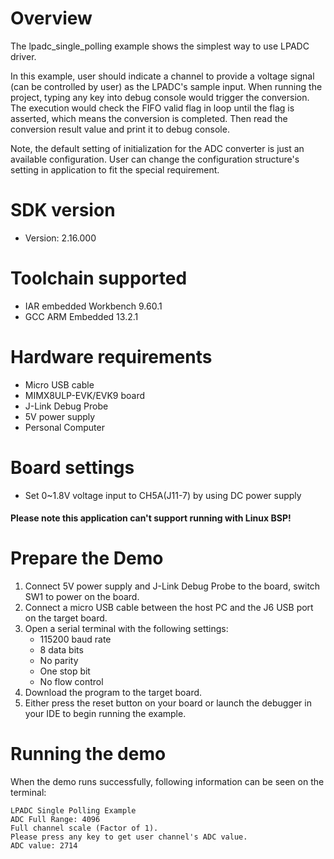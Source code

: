 Overview
========

The lpadc_single_polling example shows the simplest way to use LPADC driver.

In this example, user should indicate a channel to provide a voltage signal (can be controlled by user) as the LPADC's
sample input. When running the project, typing any key into debug console would trigger the conversion. The execution 
would check the FIFO valid flag in loop until the flag is asserted, which means the conversion is completed. 
Then read the conversion result value and print it to debug console.

Note, the default setting of initialization for the ADC converter is just an available configuration. User can change
the configuration structure's setting in application to fit the special requirement.


SDK version
===========
- Version: 2.16.000

Toolchain supported
===================
- IAR embedded Workbench  9.60.1
- GCC ARM Embedded  13.2.1

Hardware requirements
=====================
- Micro USB cable
- MIMX8ULP-EVK/EVK9 board
- J-Link Debug Probe
- 5V power supply
- Personal Computer

Board settings
==============
- Set 0~1.8V voltage input to CH5A(J11-7) by using DC power supply

#### Please note this application can't support running with Linux BSP! ####

Prepare the Demo
================
1.  Connect 5V power supply and J-Link Debug Probe to the board, switch SW1 to power on the board.
2.  Connect a micro USB cable between the host PC and the J6 USB port on the target board.
3.  Open a serial terminal with the following settings:
    - 115200 baud rate
    - 8 data bits
    - No parity
    - One stop bit
    - No flow control
4.  Download the program to the target board.
5.  Either press the reset button on your board or launch the debugger in your IDE to begin running the example.

Running the demo
================
When the demo runs successfully, following information can be seen on the terminal:
~~~~~~~~~~~~~~~~~~~~~~~~~~~~~~~~~~~~~~~~~~~~~~~~~~~
LPADC Single Polling Example
ADC Full Range: 4096
Full channel scale (Factor of 1).
Please press any key to get user channel's ADC value.
ADC value: 2714
~~~~~~~~~~~~~~~~~~~~~~~~~~~~~~~~~~~~~~~~~~~~~~~~~~~

